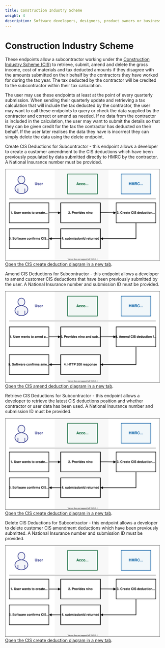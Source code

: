 ```yaml
---
title: Construction Industry Scheme
weight: 4
description: Software developers, designers, product owners or business analysts. Integrate your software with the Income Tax API for Making Tax Digital.
---
```


<!--- Section owner: MTD Programme --->

# Construction Industry Scheme

These endpoints allow a subcontractor working under the [Construction Industry Scheme (CIS)](https://www.gov.uk/what-is-the-construction-industry-scheme) to retrieve, submit, amend and delete the gross income, cost of materials and tax deducted amounts if they disagree with the amounts submitted on their behalf by the contractors they have worked for during the tax year. The tax deducted by the contractor will be credited to the subcontractor within their tax calculation.

The user may use these endpoints at least at the point of every quarterly submission. When sending their quarterly update and retrieving a tax calculation that will include the tax deducted by the contractor, the user may want to call these endpoints to query or check the data supplied by the contractor and correct or amend as needed. If no data from the contractor is included in the calculation, the user may want to submit the details so that they can be given credit for the tax the contractor has deducted on their behalf. If the user later realises the data they have is incorrect they can simply delete the data using the delete endpoint.

Create CIS Deductions for Subcontractor - this endpoint allows a developer to create a customer amendment to the CIS deductions which have been previously populated by data submitted directly to HMRC by the contractor. A National Insurance number must be provided.

<a href="figures/cis-create-cis.svg" target="blank"><img src="figures/cis-create-cis.svg" alt="CIS create diagram" style="width:720px;" /></a>
<a href="figures/cis-create-cis.svg" target="blank">Open the CIS create deduction diagram in a new tab</a>.

Amend CIS Deductions for Subcontractor - this endpoint allows a developer to amend customer CIS deductions that have been previously submitted by the user.  A National Insurance number and submission ID must be provided.

<a href="figures/cis-amend-cis.svg" target="blank"><img src="figures/cis-amend-cis.svg" alt="CIS amend diagram" style="width:720px;" /></a>
<a href="figures/cis-amend-cis.svg" target="blank">Open the CIS amend deduction diagram in a new tab</a>.

Retrieve CIS Deductions for Subcontractor - this endpoint allows a developer to retrieve the latest CIS deductions position and whether contractor or user data has been used. A National Insurance number and submission ID must be provided. 

<a href="figures/cis-create-cis.svg" target="blank"><img src="figures/cis-create-cis.svg" alt="CIS create diagram" style="width:720px;" /></a>
<a href="figures/cis-create-cis.svg" target="blank">Open the CIS create deduction diagram in a new tab</a>.

Delete CIS Deductions for Subcontractor - this endpoint allows a developer to delete customer CIS amendment deductions which have been previously submitted. A National Insurance number and submission ID must be provided.

<a href="figures/cis-create-cis.svg" target="blank"><img src="figures/cis-create-cis.svg" alt="CIS create diagram" style="width:720px;" /></a>
<a href="figures/cis-create-cis.svg" target="blank">Open the CIS create deduction diagram in a new tab</a>.




